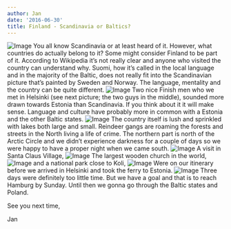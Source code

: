 ```yaml
---
author: Jan
date: '2016-06-30'
title: Finland - Scandinavia or Baltics?
---
```

![Image](./images/1.jpeg)
You all know Scandinavia or at least heard of it. However, what countries do
actually belong to it? Some might consider Finland to be part of it. According
to Wikipedia it’s not really clear and anyone who visited the country can
understand why. Suomi, how it’s called in the local language and in the
majority of the Baltic, does not really fit into the Scandinavian picture
that’s painted by Sweden and Norway. The language, mentality and the country
can be quite different.
![Image](./images/2.jpeg)
Two nice Finish men who we met in Helsinki (see next picture; the two guys in
the middle), sounded more drawn towards Estonia than Scandinavia. If you think
about it it will make sense. Language and culture have probably more in common
with a Estonia and the other Baltic states.
![Image](./images/3.jpeg)
The country itself is lush and sprinkled with lakes both large and small.
Reindeer gangs are roaming the forests and streets in the North living a life
of crime. The northern part is north of the Arctic Circle and we didn’t
experience darkness for a couple of days so we were happy to have a proper
night when we came south.
![Image](./images/4.jpeg)
A visit in Santa Claus Village,
![Image](./images/4.jpeg)
The largest wooden church in the world,
![Image](./images/6.jpeg)
and a national park close to Koli,
![Image](./images/7.jpeg)
Were on our itinerary before we arrived in Helsinki and took the ferry to
Estonia.
![Image](./images/8.jpeg)
Three days were definitely too little time. But we have a goal and that is to
reach Hamburg by Sunday. Until then we gonna go through the Baltic states and
Poland.

See you next time,

Jan

